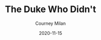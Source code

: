 ---
title: "The Duke Who Didn't"
book: the-duke-who-didnt
author: Courney Milan
kindle: false
date: 2020-11-15
pub: 2020
tags: posts
genres: historical romance
review: A low-angst, feel-good historical romance with witty banter, amazing representation and tantalizing descriptions of Chinese food.
goodreads: https://www.goodreads.com/book/show/55012301-the-duke-who-didn-t
bookshop: https://bookshop.org/books/the-duke-who-didn-t/9798685689276
---